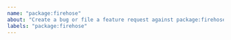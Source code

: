 ```yaml
---
name: "package:firehose"
about: "Create a bug or file a feature request against package:firehose."
labels: "package:firehose"
---
```


